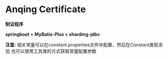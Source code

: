 # Anqing Certificate

**制证程序**

**springboot + MyBatis-Plus + sharding-jdbc**

**注意:**
相关常量可以在constant.properties文件中配置，然后在Constant类型添加
也可以使用工具类的方式获取常量配置参数